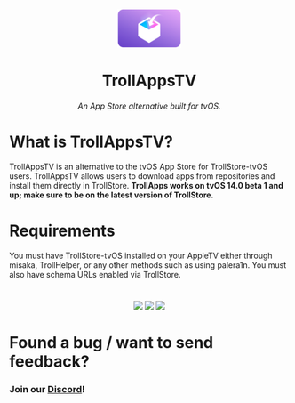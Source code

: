 <p align="center">
    <img src="./assets/ResonanceStoreTVIcon.png" alt="Logo" width="auto" height="70"></img>
</p>

<h1 align="center">TrollAppsTV</h1>
<h6 align="center">An App Store alternative built for tvOS.</h6>

# What is TrollAppsTV?
TrollAppsTV is an alternative to the tvOS App Store for TrollStore-tvOS users. TrollAppsTV allows users to download apps from repositories and install them directly in TrollStore. **TrollApps works on tvOS 14.0 beta 1 and up; make sure to be on the latest version of TrollStore.**

# Requirements
You must have TrollStore-tvOS installed on your AppleTV either through misaka, TrollHelper, or any other methods such as using palera1n. You must also have schema URLs enabled via TrollStore.

#

<p align="center">
    <img width=auto height=256 src="./assets/Screenshot-1.png"></img>
    <img width=auto height=256 src="./assets/Screenshot-2.png"></img>
    <img width=auto height=256 src="./assets/Screenshot-3.png"></img>
</p>

#

# Found a bug / want to send feedback? 
<h3>Join our <a href="https://discord.gg/PrF6XqpGgX">Discord</a>!</h3>